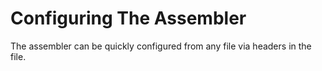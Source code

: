 # Configuring The Assembler
The assembler can be quickly configured from any file via headers in the file.

```asm
